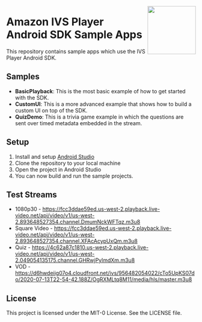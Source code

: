 <a href="https://docs.aws.amazon.com/ivs/"><img align="right" width="128px" src="./ivs-logo.svg"></a>

# Amazon IVS Player Android SDK Sample Apps

This repository contains sample apps which use the IVS Player Android SDK.

## Samples

+ **BasicPlayback**: This is the most basic example of how to get started with the SDK.
+ **CustomUI**: This is a more advanced example that shows how to build a custom UI on top of the SDK.
+ **QuizDemo**: This is a trivia game example in which the questions are sent over timed metadata embedded in the stream.

## Setup

1. Install and setup [Android Studio](https://developer.android.com/studio/install)
2. Clone the repository to your local machine
3. Open the project in Android Studio
4. You can now build and run the sample projects.

## Test Streams
* 1080p30 - https://fcc3ddae59ed.us-west-2.playback.live-video.net/api/video/v1/us-west-2.893648527354.channel.DmumNckWFTqz.m3u8
* Square Video - https://fcc3ddae59ed.us-west-2.playback.live-video.net/api/video/v1/us-west-2.893648527354.channel.XFAcAcypUxQm.m3u8
* Quiz - https://4c62a87c1810.us-west-2.playback.live-video.net/api/video/v1/us-west-2.049054135175.channel.GHRwjPylmdXm.m3u8
* VOD - https://d6hwdeiig07o4.cloudfront.net/ivs/956482054022/cTo5UpKS07do/2020-07-13T22-54-42.188Z/OgRXMLtq8M11/media/hls/master.m3u8

## License
This project is licensed under the MIT-0 License. See the LICENSE file.
